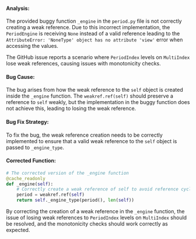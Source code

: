 #### Analysis:
The provided buggy function `_engine` in the `period.py` file is not correctly creating a weak reference. Due to this incorrect implementation, the `PeriodEngine` is receiving `None` instead of a valid reference leading to the `AttributeError: 'NoneType' object has no attribute 'view'` error when accessing the values.

The GitHub issue reports a scenario where `PeriodIndex` levels on `MultiIndex` lose weak references, causing issues with monotonicity checks.

#### Bug Cause:
The bug arises from how the weak reference to the `self` object is created inside the `_engine` function. The `weakref.ref(self)` should preserve a reference to `self` weakly, but the implementation in the buggy function does not achieve this, leading to losing the weak reference.

#### Bug Fix Strategy:
To fix the bug, the weak reference creation needs to be correctly implemented to ensure that a valid weak reference to the `self` object is passed to `_engine_type`.

#### Corrected Function:
```python
# The corrected version of the _engine function
@cache_readonly
def _engine(self):
    # Correctly create a weak reference of self to avoid reference cycle
    period = weakref.ref(self)
    return self._engine_type(period(), len(self))
```

By correcting the creation of a weak reference in the `_engine` function, the issue of losing weak references to `PeriodIndex` levels on `MultiIndex` should be resolved, and the monotonicity checks should work correctly as expected.
